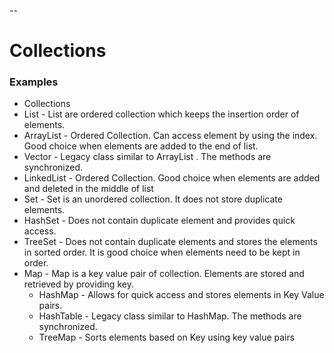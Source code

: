 --
# Collections

### Examples
* Collections
 * List - List are ordered collection which keeps the insertion order of elements.
  * ArrayList - Ordered Collection. Can access element by using the index. Good choice when elements are added to the end of list.
   * Vector - Legacy class similar to ArrayList . The methods are synchronized.
  * LinkedList - Ordered Collection. Good choice when elements are added and deleted in the middle of list
 * Set - Set  is an unordered collection. It does not store duplicate elements.
  * HashSet - Does not contain duplicate element and provides quick access.
  * TreeSet - Does not contain duplicate elements and stores the elements in sorted order. It is good choice when elements need to be kept in order.
* Map - Map is a key value pair of collection. Elements are stored and retrieved by  providing key.
  * HashMap - Allows for quick access and stores elements in Key Value pairs.
   * HashTable - Legacy class similar to HashMap. The methods are synchronized.
  * TreeMap - Sorts elements based on Key using key value pairs
